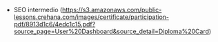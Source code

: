 - SEO intermedio (https://s3.amazonaws.com/public-lessons.crehana.com/images/certificate/participation-pdf/8913d1c6/4edc1c15.pdf?source_page=User%20Dashboard&source_detail=Diploma%20Card)
